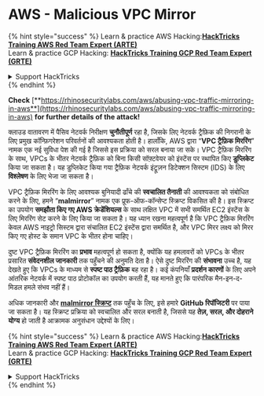 # AWS - Malicious VPC Mirror

{% hint style="success" %}
Learn & practice AWS Hacking:<img src="../../../../.gitbook/assets/image (1).png" alt="" data-size="line">[**HackTricks Training AWS Red Team Expert (ARTE)**](https://training.hacktricks.xyz/courses/arte)<img src="../../../../.gitbook/assets/image (1).png" alt="" data-size="line">\
Learn & practice GCP Hacking: <img src="../../../../.gitbook/assets/image (2).png" alt="" data-size="line">[**HackTricks Training GCP Red Team Expert (GRTE)**<img src="../../../../.gitbook/assets/image (2).png" alt="" data-size="line">](https://training.hacktricks.xyz/courses/grte)

<details>

<summary>Support HackTricks</summary>

* Check the [**subscription plans**](https://github.com/sponsors/carlospolop)!
* **Join the** 💬 [**Discord group**](https://discord.gg/hRep4RUj7f) or the [**telegram group**](https://t.me/peass) or **follow** us on **Twitter** 🐦 [**@hacktricks\_live**](https://twitter.com/hacktricks\_live)**.**
* **Share hacking tricks by submitting PRs to the** [**HackTricks**](https://github.com/carlospolop/hacktricks) and [**HackTricks Cloud**](https://github.com/carlospolop/hacktricks-cloud) github repos.

</details>
{% endhint %}

**Check** [**https://rhinosecuritylabs.com/aws/abusing-vpc-traffic-mirroring-in-aws**](https://rhinosecuritylabs.com/aws/abusing-vpc-traffic-mirroring-in-aws) **for further details of the attack!**

क्लाउड वातावरण में पैसिव नेटवर्क निरीक्षण **चुनौतीपूर्ण** रहा है, जिसके लिए नेटवर्क ट्रैफ़िक की निगरानी के लिए प्रमुख कॉन्फ़िगरेशन परिवर्तनों की आवश्यकता होती है। हालाँकि, AWS द्वारा “**VPC ट्रैफ़िक मिररिंग**” नामक एक नई सुविधा पेश की गई है जिससे इस प्रक्रिया को सरल बनाया जा सके। VPC ट्रैफ़िक मिररिंग के साथ, VPCs के भीतर नेटवर्क ट्रैफ़िक को बिना किसी सॉफ़्टवेयर को इंस्टेंस पर स्थापित किए **डुप्लिकेट** किया जा सकता है। यह डुप्लिकेट किया गया ट्रैफ़िक नेटवर्क इंट्रूज़न डिटेक्शन सिस्टम (IDS) के लिए **विश्लेषण** के लिए भेजा जा सकता है।

VPC ट्रैफ़िक मिररिंग के लिए आवश्यक बुनियादी ढाँचे की **स्वचालित तैनाती** की आवश्यकता को संबोधित करने के लिए, हमने “**malmirror**” नामक एक प्रूफ-ऑफ-कॉन्सेप्ट स्क्रिप्ट विकसित की है। इस स्क्रिप्ट का उपयोग **समझौता किए गए AWS क्रेडेंशियल्स** के साथ लक्षित VPC में सभी समर्थित EC2 इंस्टेंस के लिए मिररिंग सेट करने के लिए किया जा सकता है। यह ध्यान रखना महत्वपूर्ण है कि VPC ट्रैफ़िक मिररिंग केवल AWS नाइट्रो सिस्टम द्वारा संचालित EC2 इंस्टेंस द्वारा समर्थित है, और VPC मिरर लक्ष्य को मिरर किए गए होस्ट के समान VPC के भीतर होना चाहिए।

दुष्ट VPC ट्रैफ़िक मिररिंग का **प्रभाव** महत्वपूर्ण हो सकता है, क्योंकि यह हमलावरों को VPCs के भीतर प्रसारित **संवेदनशील जानकारी** तक पहुँचने की अनुमति देता है। ऐसे दुष्ट मिररिंग की **संभावना** उच्च है, यह देखते हुए कि VPCs के माध्यम से **स्पष्ट पाठ ट्रैफ़िक** बह रहा है। कई कंपनियाँ **प्रदर्शन कारणों** के लिए अपने आंतरिक नेटवर्क में स्पष्ट पाठ प्रोटोकॉल का उपयोग करती हैं, यह मानते हुए कि पारंपरिक मैन-इन-द-मिडल हमले संभव नहीं हैं।

अधिक जानकारी और [**malmirror स्क्रिप्ट**](https://github.com/RhinoSecurityLabs/Cloud-Security-Research/tree/master/AWS/malmirror) तक पहुँच के लिए, इसे हमारे **GitHub रिपॉजिटरी** पर पाया जा सकता है। यह स्क्रिप्ट प्रक्रिया को स्वचालित और सरल बनाती है, जिससे यह **तेज़, सरल, और दोहराने योग्य** हो जाती है आक्रामक अनुसंधान उद्देश्यों के लिए।

{% hint style="success" %}
Learn & practice AWS Hacking:<img src="../../../../.gitbook/assets/image (1).png" alt="" data-size="line">[**HackTricks Training AWS Red Team Expert (ARTE)**](https://training.hacktricks.xyz/courses/arte)<img src="../../../../.gitbook/assets/image (1).png" alt="" data-size="line">\
Learn & practice GCP Hacking: <img src="../../../../.gitbook/assets/image (2).png" alt="" data-size="line">[**HackTricks Training GCP Red Team Expert (GRTE)**<img src="../../../../.gitbook/assets/image (2).png" alt="" data-size="line">](https://training.hacktricks.xyz/courses/grte)

<details>

<summary>Support HackTricks</summary>

* Check the [**subscription plans**](https://github.com/sponsors/carlospolop)!
* **Join the** 💬 [**Discord group**](https://discord.gg/hRep4RUj7f) or the [**telegram group**](https://t.me/peass) or **follow** us on **Twitter** 🐦 [**@hacktricks\_live**](https://twitter.com/hacktricks\_live)**.**
* **Share hacking tricks by submitting PRs to the** [**HackTricks**](https://github.com/carlospolop/hacktricks) and [**HackTricks Cloud**](https://github.com/carlospolop/hacktricks-cloud) github repos.

</details>
{% endhint %}
